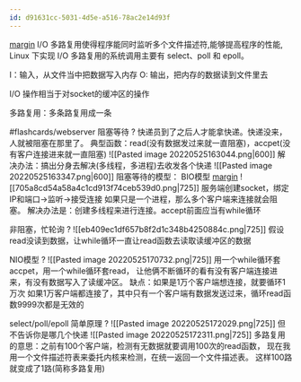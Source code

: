 ```yaml
---
id: d91631cc-5031-4d5e-a516-78ac2e14d93f
---
```

[margin](marginnote3app://note/145A1C77-D798-4681-8AAE-0BD2FA6AD727)
I/O 多路复用使得程序能同时监听多个文件描述符,能够提高程序的性能,
Linux 下实现 I/O 多路复用的系统调用主要有 select、poll 和 epoll。

I：输入，从文件当中把数据写入内存
O: 输出，把内存的数据读到文件里去

I/O 操作相当于对socket的缓冲区的操作

多路复用：多条路复用成一条

#flashcards/webserver 
阻塞等待
?
快递员到了之后人才能拿快递。快递没来，人就被阻塞在那里了。
 典型函数：read(没有数据发过来就一直阻塞)，accpet(没有客户连接进来就一直阻塞)
 ![[Pasted image 20220525163044.png|600]]
解决办法：搞出分身去解决(多线程，多进程)去收发各个快递
![[Pasted image 20220525163347.png|600]]
阻塞等待的模型： BIO模型
[margin](marginnote3app://note/71666D96-F61F-43AE-9FC9-F7BC4206964A)
![[705a8cd54a58a4c1cd913f74ceb539d0.png|725]]
服务端创建socket，绑定IP和端口→监听→接受连接
如果只是一个进程，那么多个客户端来连接就会阻塞。
解决办法是：创建多线程来进行连接。accept前面应当有while循环
<!--SR:!2022-05-28,3,250-->


非阻塞，忙轮询
?
[](marginnote3app://note/2D2CF553-A636-45BD-B61E-CA006C1D2812)
![[eb409ec1df657b8f2d1c348b4250884c.png|725]]
假设read没读到数据，让while循环一直让read函数去读取读缓冲区的数据
<!--SR:!2022-05-28,3,250-->




NIO模型
?
![[Pasted image 20220525170732.png|725]]
用一个while循环套accpet，用一个while循环套read，
让他俩不断循环的看有没有客户端连接进来，有没有数据写入了读缓冲区。
缺点：如果是1万个客户端想连接，就要循环1万次
如果1万客户端都连接了，其中只有一个客户端有数据发送过来，循环read函数9999次都是无效的
<!--SR:!2022-05-28,3,250-->


select/poll/epoll 简单原理
?
![[Pasted image 20220525172029.png|725]]
但不告诉你是哪几个快递
![[Pasted image 20220525172311.png|725]]
多路复用的意思：之前有100个客户端，检测有无数据就要调用100次的read函数，
现在我用一个文件描述符表来委托内核来检测，在统一返回一个文件描述表。
这样100路就变成了1路(简称多路复用)
<!--SR:!2022-05-28,3,250-->
